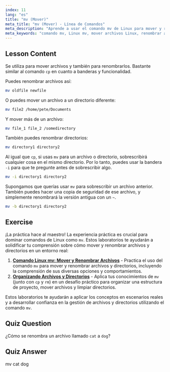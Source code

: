 ```yaml
---
index: 11
lang: "es"
title: "mv (Mover)"
meta_title: "mv (Mover) - Línea de Comandos"
meta_description: "Aprende a usar el comando mv de Linux para mover y renombrar archivos/directorios. Comprende sus opciones y evita sobrescrituras. ¡Comienza tu viaje en Linux!"
meta_keywords: "comando mv, Linux mv, mover archivos Linux, renombrar archivos Linux, tutorial Linux, principiante, guía Linux"
---
```


## Lesson Content

Se utiliza para mover archivos y también para renombrarlos. Bastante similar al comando `cp` en cuanto a banderas y funcionalidad.

Puedes renombrar archivos así:

```bash
mv oldfile newfile
```

O puedes mover un archivo a un directorio diferente:

```bash
mv file2 /home/pete/Documents
```

Y mover más de un archivo:

```bash
mv file_1 file_2 /somedirectory
```

También puedes renombrar directorios:

```bash
mv directory1 directory2
```

Al igual que `cp`, si usas `mv` para un archivo o directorio, sobrescribirá cualquier cosa en el mismo directorio. Por lo tanto, puedes usar la bandera `-i` para que te pregunte antes de sobrescribir algo.

```bash
mv -i directory1 directory2
```

Supongamos que querías usar `mv` para sobrescribir un archivo anterior. También puedes hacer una copia de seguridad de ese archivo, y simplemente renombrará la versión antigua con un `~`.

```bash
mv -b directory1 directory2
```

## Exercise

¡La práctica hace al maestro! La experiencia práctica es crucial para dominar comandos de Linux como `mv`. Estos laboratorios te ayudarán a solidificar tu comprensión sobre cómo mover y renombrar archivos y directorios en un entorno real:

1. **[Comando Linux mv: Mover y Renombrar Archivos](https://labex.io/es/labs/linux-linux-mv-command-file-moving-and-renaming-209743)** - Practica el uso del comando `mv` para mover y renombrar archivos y directorios, incluyendo la comprensión de sus diversas opciones y comportamientos.
2. **[Organizando Archivos y Directorios](https://labex.io/es/labs/linux-organizing-files-and-directories-387877)** - Aplica tus conocimientos de `mv` (junto con `cp` y `rm`) en un desafío práctico para organizar una estructura de proyecto, mover archivos y limpiar directorios.

Estos laboratorios te ayudarán a aplicar los conceptos en escenarios reales y a desarrollar confianza en la gestión de archivos y directorios utilizando el comando `mv`.

## Quiz Question

¿Cómo se renombra un archivo llamado `cat` a `dog`?

## Quiz Answer

mv cat dog
